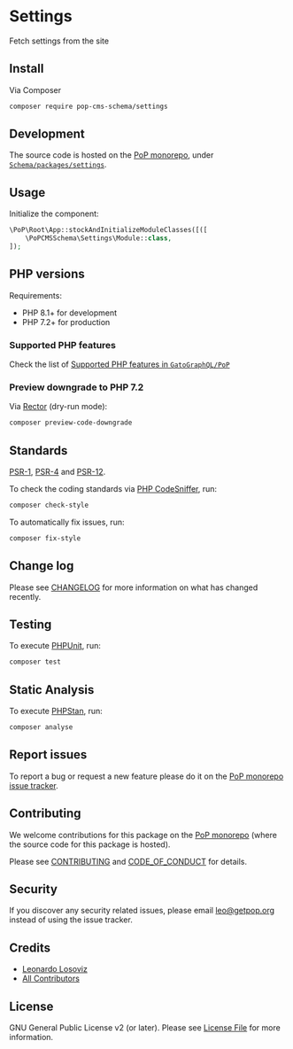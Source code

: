 # Settings

<!--
[![Build Status][ico-travis]][link-travis]
[![Quality Score][ico-code-quality]][link-code-quality]
[![Software License][ico-license]](LICENSE.md)
[![Latest Version on Packagist][ico-version]][link-packagist]
[![Coverage Status][ico-scrutinizer]][link-scrutinizer]
[![Total Downloads][ico-downloads]][link-downloads]
-->

Fetch settings from the site

## Install

Via Composer

``` bash
composer require pop-cms-schema/settings
```

## Development

The source code is hosted on the [PoP monorepo](https://github.com/GatoGraphQL/PoP), under [`Schema/packages/settings`](https://github.com/GatoGraphQL/PoP/tree/master/layers/Schema/packages/settings).

## Usage

Initialize the component:

``` php
\PoP\Root\App::stockAndInitializeModuleClasses([([
    \PoPCMSSchema\Settings\Module::class,
]);
```

## PHP versions

Requirements:

- PHP 8.1+ for development
- PHP 7.2+ for production

### Supported PHP features

Check the list of [Supported PHP features in `GatoGraphQL/PoP`](https://github.com/GatoGraphQL/PoP/blob/master/docs/supported-php-features.md)

### Preview downgrade to PHP 7.2

Via [Rector](https://github.com/rectorphp/rector) (dry-run mode):

```bash
composer preview-code-downgrade
```

## Standards

[PSR-1](https://www.php-fig.org/psr/psr-1), [PSR-4](https://www.php-fig.org/psr/psr-4) and [PSR-12](https://www.php-fig.org/psr/psr-12).

To check the coding standards via [PHP CodeSniffer](https://github.com/squizlabs/PHP_CodeSniffer), run:

``` bash
composer check-style
```

To automatically fix issues, run:

``` bash
composer fix-style
```

## Change log

Please see [CHANGELOG](CHANGELOG.md) for more information on what has changed recently.

## Testing

To execute [PHPUnit](https://phpunit.de/), run:

``` bash
composer test
```

## Static Analysis

To execute [PHPStan](https://github.com/phpstan/phpstan), run:

``` bash
composer analyse
```

## Report issues

To report a bug or request a new feature please do it on the [PoP monorepo issue tracker](https://github.com/GatoGraphQL/PoP/issues).

## Contributing

We welcome contributions for this package on the [PoP monorepo](https://github.com/GatoGraphQL/PoP) (where the source code for this package is hosted).

Please see [CONTRIBUTING](CONTRIBUTING.md) and [CODE_OF_CONDUCT](CODE_OF_CONDUCT.md) for details.

## Security

If you discover any security related issues, please email leo@getpop.org instead of using the issue tracker.

## Credits

- [Leonardo Losoviz][link-author]
- [All Contributors][link-contributors]

## License

GNU General Public License v2 (or later). Please see [License File](LICENSE.md) for more information.

[ico-version]: https://img.shields.io/packagist/v/pop-cms-schema/settings.svg?style=flat-square
[ico-license]: https://img.shields.io/badge/license-GPLv2-brightgreen.svg?style=flat-square
[ico-travis]: https://img.shields.io/travis/pop-cms-schema/settings/master.svg?style=flat-square
[ico-scrutinizer]: https://img.shields.io/scrutinizer/coverage/g/pop-cms-schema/settings.svg?style=flat-square
[ico-code-quality]: https://img.shields.io/scrutinizer/g/pop-cms-schema/settings.svg?style=flat-square
[ico-downloads]: https://img.shields.io/packagist/dt/pop-cms-schema/settings.svg?style=flat-square

[link-packagist]: https://packagist.org/packages/pop-cms-schema/settings
[link-travis]: https://travis-ci.org/pop-cms-schema/settings
[link-scrutinizer]: https://scrutinizer-ci.com/g/pop-cms-schema/settings/code-structure
[link-code-quality]: https://scrutinizer-ci.com/g/pop-cms-schema/settings
[link-downloads]: https://packagist.org/packages/pop-cms-schema/settings
[link-author]: https://github.com/leoloso
[link-contributors]: ../../../../../../contributors
